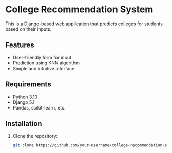 # College Recommendation System

This is a Django-based web application that predicts colleges for students based on their inputs.

## Features
- User-friendly form for input
- Prediction using KNN algorithm
- Simple and intuitive interface

## Requirements
- Python 3.10
- Django 5.1
- Pandas, scikit-learn, etc.

## Installation
1. Clone the repository:
   ```bash
   git clone https://github.com/your-username/college-recommendation-system.git

